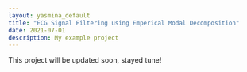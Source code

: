 ```yaml
---
layout: yasmina_default
title: "ECG Signal Filtering using Emperical Modal Decomposition"
date: 2021-07-01
description: My example project
---
```

This project will be updated soon, stayed tune!